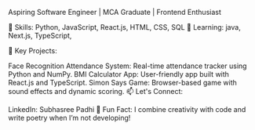 Aspiring Software Engineer | MCA Graduate | Frontend Enthusiast

🔨 Skills: Python, JavaScript, React.js, HTML, CSS, SQL
🌱 Learning: java, Next.js, TypeScript, 

🚀 Key Projects:

Face Recognition Attendance System: Real-time attendance tracker using Python and NumPy.
BMI Calculator App: User-friendly app built with React.js and TypeScript.
Simon Says Game: Browser-based game with sound effects and dynamic scoring.
📫 Let's Connect:

LinkedIn: Subhasree Padhi
🌟 Fun Fact: I combine creativity with code and write poetry when I’m not developing!

